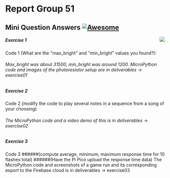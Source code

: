 # Report Group 51
## Mini Question Answers [![Awesome](https://cdn.jsdelivr.net/gh/sindresorhus/awesome@d7305f38d29fed78fa85652e3a63e154dd8e8829/media/badge.svg)](https://github.com/sindresorhus/awesome#readme)
> <img src="icon.png" align="right"/>

##### Exercise 1
Code 1 (What are the "max_bright" and "min_bright" values you found?):
###### Max_bright was about 31500, min_bright was around 1200. MicroPython code and images of the photoresistor setup are in deliverables -> exercise01


##### Exercise 2
Code 2 (modify the code to play several notes in a sequence from a song of your choosing)
###### The MicroPython code and a video demo of this is in deliverables -> exercise02

##### Exercise 3
Code 3 
######(compute average, minimum, maximum response time for 10 flashes total)
######(Have the Pi Pico upload the response time data)
The MicroPython code and screenshots of a game run and its corresponding export to the Firebase cloud is in deliverables -> exercise03

